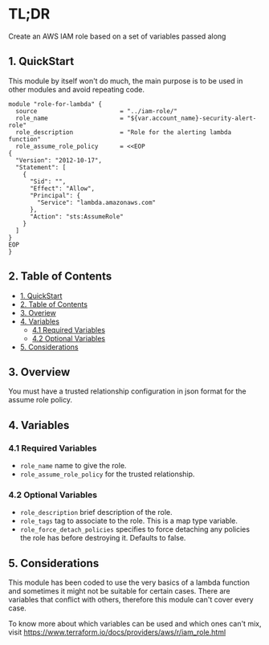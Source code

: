 # TL;DR

Create an AWS IAM role based on a set of variables passed along


## 1. QuickStart

This module by itself won't do much, the main purpose is to be used in other modules and avoid repeating code.


```
module "role-for-lambda" {
  source                       = "../iam-role/"
  role_name                    = "${var.account_name}-security-alert-role"
  role_description             = "Role for the alerting lambda function"
  role_assume_role_policy      = <<EOP
{
  "Version": "2012-10-17",
  "Statement": [
    {
      "Sid": "",
      "Effect": "Allow",
      "Principal": {
        "Service": "lambda.amazonaws.com"
      },
      "Action": "sts:AssumeRole"
    }
  ]
}
EOP
}
```


## 2. Table of Contents

- [1. QuickStart](#1-quickstart)
- [2. Table of Contents](#2-table-of-contents)
- [3. Overiew](#3-overview)
- [4. Variables](#4-variables)
  - [4.1 Required Variables](#41-required-variables)
  - [4.2 Optional Variables](#42-optional-variables)
- [5. Considerations](#5-considerations)



## 3. Overview

You must have a trusted relationship configuration in json format for the assume role policy.


## 4. Variables

### 4.1 Required Variables

* `role_name` name to give the role.
* `role_assume_role_policy` for the trusted relationship.


### 4.2 Optional Variables

* `role_description` brief description of the role.
* `role_tags` tag to associate to the role. This is a map type variable.
* `role_force_detach_policies` specifies to force detaching any policies the role has before destroying it. Defaults to false.


## 5. Considerations

This module has been coded to use the very basics of a lambda function and sometimes it might not be suitable for certain cases. There are variables that conflict with others, therefore this module can't cover every case.

To know more about which variables can be used and which ones can't mix, visit https://www.terraform.io/docs/providers/aws/r/iam_role.html
